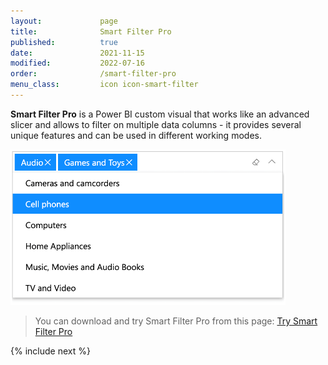 ```yaml
---
layout:             page
title:              Smart Filter Pro
published:          true
date:               2021-11-15
modified:           2022-07-16
order:              /smart-filter-pro
menu_class:         icon icon-smart-filter
---
```

  

**Smart Filter Pro** is a Power BI custom visual that works like an advanced slicer and allows to filter on multiple data columns - it provides several unique features and can be used in different working modes.

<img src="images/smart-filter-pro.png" width="440" class="noborder noround noshadow">

> You can download and try Smart Filter Pro from this page: [Try Smart Filter Pro](https://okviz.com/smart-filter-pro)

{% include next %}